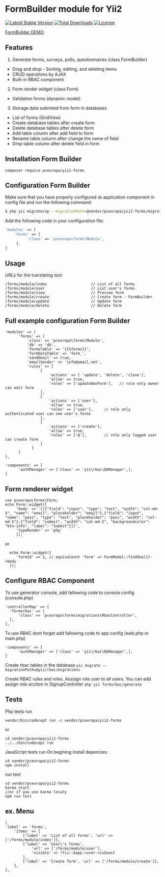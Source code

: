FormBuilder module for Yii2
===================

[![Latest Stable Version](https://poser.pugx.org/pceuropa/yii2-forms/v/stable)](https://packagist.org/packages/pceuropa/yii2-forms) [![Total Downloads](https://poser.pugx.org/pceuropa/yii2-forms/downloads)](https://packagist.org/packages/pceuropa/yii2-forms) [![License](https://poser.pugx.org/pceuropa/yii2-forms/license)](https://packagist.org/packages/pceuropa/yii2-forms)

[FormBuilder DEMO](https://pceuropa.net/yii2-extensions/yii2-forms)

## Features


1. Generate forms, surveys, polls, questionnaires (class FormBuilder)
 * Drag and drop - Sorting, editing, and deleting items
 * CRUD operations by AJAX
 * Built-in RBAC component

 
2. Form render  widget (class Form)
 * Validation forms (dynamic model)

3. Storage data submited from form in databases
 * List of forms (GridView)
 * Create database tables after create form 
 * Delete database tables after delete form
 * Add table column after add field to form 
 * Rename table column after change the name of field
 * Drop table column after delete field in form

## Installation Form Builder
```
composer require pceuropa/yii2-forms
```

## Configuration Form Builder
Make sure that you have properly configured `db` application component in config file and run the following command:
```bash
$ php yii migrate/up --migrationPath=@vendor/pceuropa/yii2-forms/migrations
```

Add the following code in your configuration file:
```php
'modules' => [
    'forms' => [
          'class' => 'pceuropa\forms\Module',
     ],
]
```

##  Usage
URLs for the translating tool:

```
/forms/module/index                    // List of all forms                     
/forms/module/user                     // List user's forms
/forms/module/view                     // Preview form
/forms/module/create                   // Create form - FormBuilder 
/forms/module/update                   // Update form 
/forms/module/delete                   // Delete form
```

## Full example configuration Form Builder

```
'modules' => [
      'forms' => [
          'class' => 'pceuropa\forms\Module',
          'db' => 'db',
          'formsTable' => '{{%forms}}',
          'formDataTable' => 'form_',
          'sendEmail' => true, 
          'emailSender' => 'info@email.net',
          'rules' => [
                [
                    'actions' => [ 'update', 'delete', 'clone'],
                    'allow' => true,
                    'roles' => ['updateOwnForm'],   // rule only owner can edit form
                ],
                [
                    'actions' => ['user'],
                    'allow' => true,
                    'roles' => ['user'],     // role only authenticated user can see user's forms
                ],
                [
                    'actions' => ['create'],
                    'allow' => true,
                    'roles' => ['@'],        // role only logged user can create form
                ]
            ]
      ]
],

'components' => [
	  'authManager' => ['class' => 'yii\rbac\DbManager',],
]
```

## Form renderer widget
```
use pceuropa\forms\Form;
echo Form::widget([
     'body' => '[[{"field": "input", "type": "text", "width": "col-md-5", "name": "email", "placeholder": "email"},{"field": "input", "name": "pass", "type": "text", "placeholder": "pass", "width": "col-md-5"},{"field": "submit", "width": "col-md-2", "backgroundcolor": "btn-info", "label": "Submit"}]]',
     'typeRender' => 'php'
     ]);
```
or
```
  echo Form::widget([
     'formId' => 1, // equivalennt 'form' => FormModel::findOne(1)->body
  ]);
```

## Configure RBAC Component
To use generator console, add fallowing code to console config (console.php)
```
'controllerMap' => [
  'formsrbac' => [
      'class' => 'pceuropa\forms\migrations\RbacController',
  ],
],
```


To use RBAC dont forget add fallowing code to app config (web.php or main.php)
```
'components' => [
	  'authManager' => ['class' => 'yii\rbac\DbManager',],
]
```

Create rbac tables in the database
```yii migrate --migrationPath=@yii/rbac/migrations```

Create RBAC rules and roles. Asssign role user to all users. You can add assign role acction in SignupController
```php yii formsrbac/generate```


## Tests
Php tests run 
```
vendor/bin/codecept run -c vendor/pceuropa/yii2-forms
```
or
```
cd vendor/pceuropa/yii2-forms
../../bin/codecept run
```

JavaScript tests run
On begining install depencies:
```
cd vendor/pceuropa/yii2-forms
npm install
```

run test
```
cd vendor/pceuropa/yii2-forms
karma start
//or if you use karma localy
npm run test
```
## ex. Menu
```
[
'label' => 'forms',
    'items' => [
        ['label' => 'List of all forms', 'url' => ['/forms/module/index']],
        ['label' => 'User\'s forms', 
            'url' => ['/forms/module/user'],
            'visible' => !Yii::$app->user->isGuest
        ],
        ['label' => 'Create form', 'url' => ['/forms/module/create']],
    ],
],
```

